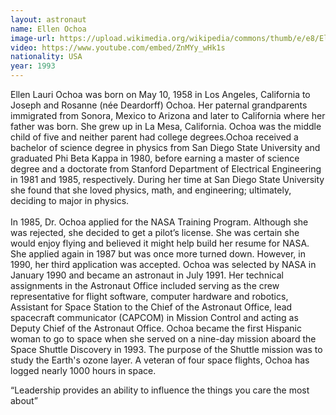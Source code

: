 ```yaml
---
layout: astronaut
name: Ellen Ochoa 
image-url: https://upload.wikimedia.org/wikipedia/commons/thumb/e/e8/Ellen_Ochoa.jpg/440px-Ellen_Ochoa.jpg
video: https://www.youtube.com/embed/ZnMYy_wHk1s
nationality: USA
year: 1993
---
```


Ellen Lauri Ochoa was born on May 10, 1958 in Los Angeles, California to Joseph and Rosanne (née Deardorff) Ochoa. Her paternal grandparents immigrated from Sonora, Mexico to Arizona and later to California where her father was born. She grew up in La Mesa, California. Ochoa was the middle child of five and neither parent had college degrees.Ochoa received a bachelor of science degree in physics from San Diego State University and graduated Phi Beta Kappa in 1980, before earning a master of science degree and a doctorate from Stanford Department of Electrical Engineering in 1981 and 1985, respectively. During her time at San Diego State University she found that she loved physics, math, and engineering; ultimately, deciding to major in physics.
<br>
<br> 
In 1985, Dr. Ochoa applied for the NASA Training Program. Although she was rejected, she decided to get a pilot’s license. She was certain she would enjoy flying and believed it might help build her resume for NASA. She applied again in 1987 but was once more turned down. However, in 1990, her third application was accepted. Ochoa was selected by NASA in January 1990 and became an astronaut in July 1991. Her technical assignments in the Astronaut Office included serving as the crew representative for flight software, computer hardware and robotics, Assistant for Space Station to the Chief of the Astronaut Office, lead spacecraft communicator (CAPCOM) in Mission Control and acting as Deputy Chief of the Astronaut Office. Ochoa became the first Hispanic  woman to go to space when she served on a nine-day mission aboard the Space Shuttle Discovery  in 1993. The purpose of the Shuttle mission was to study the Earth's ozone layer. A veteran of four space flights, Ochoa has logged nearly 1000 hours in space.

<div class="quotes">
“Leadership provides an ability to influence the things you care the most about”
</div>
